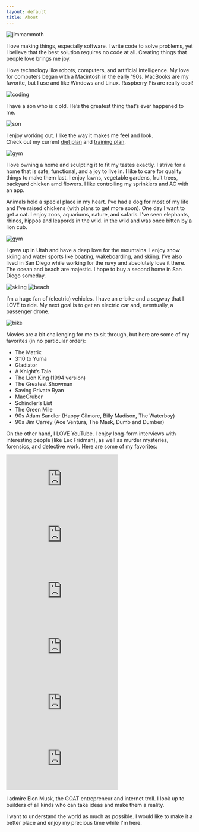 ```yaml
---
layout: default
title: About
---
```


<img src="https://imgur.com/BwUfdDc.jpg" alt="jimmammoth" style="max-width: 50%"/>

I love making things, especially software. I write code to solve problems, yet I believe that the best solution requires no code at all.
Creating things that people love brings me joy.

I love technology like robots, computers, and artificial intelligence. My love for computers began with a Macintosh in the early '90s. MacBooks are my favorite, but I use and like Windows and Linux. Raspberry Pis are really cool!

<img src="https://i.imgur.com/tRKlsCo.jpg" alt="coding" style="max-width: 50%"/>

<p>
	I have a son who is <span id="son-age">x</span> old. He’s the greatest thing that’s ever happened to me.
</p>

<img src="https://i.imgur.com/Ailg6dU.jpeg" alt="son" style="max-width: 50%"/>

I enjoy working out. I like the way it makes me feel and look.  
Check out my current [diet plan](/diet) and [training plan](/training).

<img src="https://i.imgur.com/r91EP3k.jpg" alt="gym" style="max-width: 50%"/>

I love owning a home and sculpting it to fit my tastes exactly. I strive for a home that is safe, functional, and a joy to live in. I like to care for quality things to make them last. I enjoy lawns, vegetable gardens, fruit trees, backyard chicken amd flowers. I like controlling my sprinklers and AC with an app.

Animals hold a special place in my heart. I've had a dog for most of my life and I've raised chickens (with plans to get more soon). One day I want to get a cat. I enjoy zoos, aquariums, nature, and safaris. I’ve seen elephants, rhinos, hippos and leapords in the wild. in the wild and was once bitten by a lion cub.

<img src="https://i.imgur.com/SnEMQZj.gif" alt="gym" style="max-width: 50%"/>

I grew up in Utah and have a deep love for the mountains. I enjoy snow skiing and water sports like boating, wakeboarding, and skiing. I’ve also lived in San Diego while working for the navy and absolutely love it there. The ocean and beach are majestic.  I hope to buy a second home in San Diego someday.

<img src="https://i.imgur.com/m9XQcjv.jpg" alt="skiing" style="max-width: 50%"/>
<img src="https://i.imgur.com/xNiPG3K.jpg" alt="beach" style="max-width: 50%"/>

I’m a huge fan of (electric)
vehicles. I have an e-bike and a segway that I LOVE to ride.  My next goal is to get an electric car and, eventually, a passenger drone.

<img src="https://i.imgur.com/qZOpZfD.jpg" alt="bike" style="max-width: 50%"/>

Movies are a bit challenging for me to sit through, but here are some of my favorites (in no particular order):

- The Matrix
- 3:10 to Yuma
- Gladiator
- A Knight’s Tale
- The Lion King (1994 version)
- The Greatest Showman
- Saving Private Ryan
- MacGruber
- Schindler’s List
- The Green Mile
- 90s Adam Sandler (Happy Gilmore, Billy Madison, The Waterboy)
- 90s Jim Carrey (Ace Ventura, The Mask, Dumb and Dumber)

On the other hand, I LOVE YouTube. I enjoy long-form interviews with interesting people (like Lex Fridman), as well as murder mysteries, forensics, and detective work. Here are some of my favorites:

<div class="video-block">
	<iframe class="video-embed" src="https://www.youtube.com/embed/DxREm3s1scA?si=VORsPq2g2srpUp0-" title="YouTube video player" frameborder="0" allow="accelerometer; autoplay; clipboard-write; encrypted-media; gyroscope; picture-in-picture; web-share" referrerpolicy="strict-origin-when-cross-origin" allowfullscreen></iframe>
	<iframe class="video-embed" src="https://www.youtube.com/embed/I845O57ZSy4?si=pD06lt6ctOrFq0el" title="YouTube video player" frameborder="0" allow="accelerometer; autoplay; clipboard-write; encrypted-media; gyroscope; picture-in-picture; web-share" referrerpolicy="strict-origin-when-cross-origin" allowfullscreen></iframe>
	<iframe class="video-embed" src="https://www.youtube.com/embed/L_Guz73e6fw?si=prhIBSPUt45Cm-n8" title="YouTube video player" frameborder="0" allow="accelerometer; autoplay; clipboard-write; encrypted-media; gyroscope; picture-in-picture; web-share" referrerpolicy="strict-origin-when-cross-origin" allowfullscreen></iframe>
	<iframe class="video-embed" src="https://www.youtube.com/embed/uerSx5WfKoc?si=RRwUwHum9kavZ7-1" title="YouTube video player" frameborder="0" allow="accelerometer; autoplay; clipboard-write; encrypted-media; gyroscope; picture-in-picture; web-share" referrerpolicy="strict-origin-when-cross-origin" allowfullscreen></iframe>
	<iframe class="video-embed" src="https://www.youtube.com/embed/xVxfI7Wv4Rg?si=1B1XbXH2igYGnAcm" title="YouTube video player" frameborder="0" allow="accelerometer; autoplay; clipboard-write; encrypted-media; gyroscope; picture-in-picture; web-share" referrerpolicy="strict-origin-when-cross-origin" allowfullscreen></iframe>
	<iframe class="video-embed" src="https://www.youtube.com/embed/VISVshpMg6s?si=yLoU450Po7alobSy" title="YouTube video player" frameborder="0" allow="accelerometer; autoplay; clipboard-write; encrypted-media; gyroscope; picture-in-picture; web-share" referrerpolicy="strict-origin-when-cross-origin" allowfullscreen></iframe>
</div>

I admire Elon Musk, the GOAT entrepreneur and internet troll. I look up to builders of all kinds who can take ideas and make them a reality.

I want to understand the world as much as possible. I would like to make it a better place and enjoy my precious time while I'm here.


<script>
        document.addEventListener('DOMContentLoaded', function () {
            const birthDate = new Date(Date.UTC(2022, 2, 11, 8, 0, 0)); // March 11, 2022, 1:00 AM MST (UTC-7)
			const now = new Date();
        
			// Calculate decimal age
			const ageInMilliseconds = now.getTime() - birthDate.getTime();
			const ageInYears = ageInMilliseconds / (1000 * 60 * 60 * 24 * 365.25);
			const decimalAge = ageInYears.toFixed(2);
			
			// Calculate years, months, days
			let years = now.getUTCFullYear() - birthDate.getUTCFullYear();
			let months = now.getUTCMonth() - birthDate.getUTCMonth();
			let days = now.getUTCDate() - birthDate.getUTCDate();

			if (days < 0) {
				months--;
				days += new Date(now.getUTCFullYear(), now.getUTCMonth(), 0).getUTCDate();
			}
			if (months < 0) {
				years--;
				months += 12;
			}

			const ageString = `${years} year${years !== 1 ? 's' : ''}, ${months} month${months !== 1 ? 's' : ''}, and ${days} day${days !== 1 ? 's' : ''}`;
			const fullAgeString = `${ageString} (${decimalAge} years)`;
			
			document.getElementById('son-age').textContent = fullAgeString;
        });
    </script>